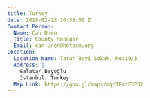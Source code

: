 ```yaml
---
title: Turkey
date: 2018-02-23 10:33:00 Z
Contact Person:
  Name: Can Unen
  Title: County Manager
  Email: can.unen@hotosm.org
Location:
  Location Name: Tatar Beyi Sokak, No:19/3
  Address: |-
    Galata/ Beyoğlu
    Istanbul, Turkey
  Map Link: https://goo.gl/maps/mqhTEmzE3P32
---
```



